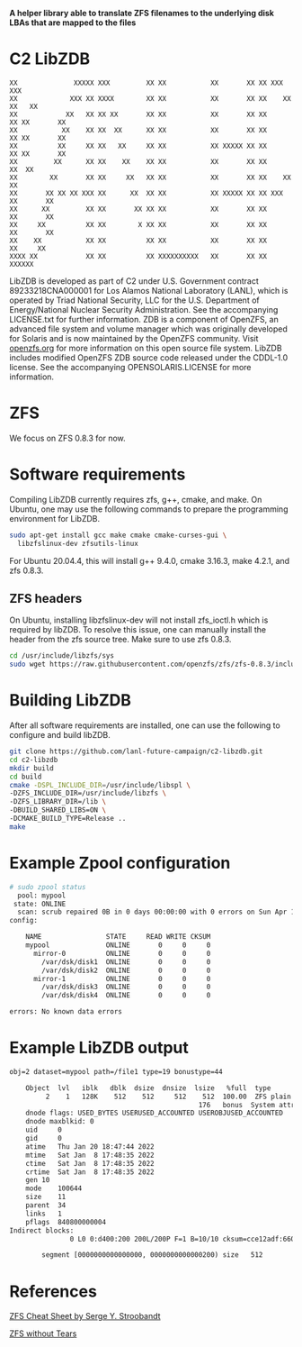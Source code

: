 **A helper library able to translate ZFS filenames to the underlying disk LBAs that are mapped to the files**

C2 LibZDB
================

```
XX              XXXXX XXX         XX XX           XX       XX XX XXX         XXX
XX             XXX XX XXXX        XX XX           XX       XX XX    XX     XX   XX
XX            XX   XX XX XX       XX XX           XX       XX XX      XX XX       XX
XX           XX    XX XX  XX      XX XX           XX       XX XX      XX XX       XX
XX          XX     XX XX   XX     XX XX           XX XXXXX XX XX      XX XX       XX
XX         XX      XX XX    XX    XX XX           XX       XX XX     XX  XX
XX        XX       XX XX     XX   XX XX           XX       XX XX    XX   XX
XX       XX XX XX XXX XX      XX  XX XX           XX XXXXX XX XX XXX     XX       XX
XX      XX         XX XX       XX XX XX           XX       XX XX         XX       XX
XX     XX          XX XX        X XX XX           XX       XX XX         XX       XX
XX    XX           XX XX          XX XX           XX       XX XX          XX     XX
XXXX XX            XX XX          XX XXXXXXXXXX   XX       XX XX            XXXXXX
```

LibZDB is developed as part of C2 under U.S. Government contract 89233218CNA000001 for Los Alamos National Laboratory (LANL), which is operated by Triad National Security, LLC for the U.S. Department of Energy/National Nuclear Security Administration. See the accompanying LICENSE.txt for further information. ZDB is a component of OpenZFS, an advanced file system and volume manager which was originally developed for Solaris and is now maintained by the OpenZFS community. Visit [openzfs.org](https://openzfs.org/) for more information on this open source file system. LibZDB includes modified OpenZFS ZDB source code released under the CDDL-1.0 license. See the accompanying OPENSOLARIS.LICENSE for more information.

# ZFS

We focus on ZFS 0.8.3 for now.

# Software requirements

Compiling LibZDB currently requires zfs, g++, cmake, and make. On Ubuntu, one may use the following commands to prepare the programming environment for LibZDB.

```bash
sudo apt-get install gcc make cmake cmake-curses-gui \
  libzfslinux-dev zfsutils-linux
```

For Ubuntu 20.04.4, this will install g++ 9.4.0, cmake 3.16.3, make 4.2.1, and zfs 0.8.3.

## ZFS headers

On Ubuntu, installing libzfslinux-dev will not install zfs_ioctl.h which is required by libZDB. To resolve this issue, one can manually install the header from the zfs source tree. Make sure to use zfs 0.8.3.

```bash
cd /usr/include/libzfs/sys
sudo wget https://raw.githubusercontent.com/openzfs/zfs/zfs-0.8.3/include/sys/zfs_ioctl.h
```

# Building LibZDB

After all software requirements are installed, one can use the following to configure and build libZDB.

```bash
git clone https://github.com/lanl-future-campaign/c2-libzdb.git
cd c2-libzdb
mkdir build
cd build
cmake -DSPL_INCLUDE_DIR=/usr/include/libspl \
-DZFS_INCLUDE_DIR=/usr/include/libzfs \
-DZFS_LIBRARY_DIR=/lib \
-DBUILD_SHARED_LIBS=ON \
-DCMAKE_BUILD_TYPE=Release ..
make
```

# Example Zpool configuration

```bash
# sudo zpool status
  pool: mypool
 state: ONLINE
  scan: scrub repaired 0B in 0 days 00:00:00 with 0 errors on Sun Apr 10 00:24:01 2022
config:

	NAME                STATE     READ WRITE CKSUM
	mypool              ONLINE       0     0     0
	  mirror-0          ONLINE       0     0     0
	    /var/dsk/disk1  ONLINE       0     0     0
	    /var/dsk/disk2  ONLINE       0     0     0
	  mirror-1          ONLINE       0     0     0
	    /var/dsk/disk3  ONLINE       0     0     0
	    /var/dsk/disk4  ONLINE       0     0     0

errors: No known data errors
```

# Example LibZDB output

```txt
obj=2 dataset=mypool path=/file1 type=19 bonustype=44

    Object  lvl   iblk   dblk  dsize  dnsize  lsize   %full  type
         2    1   128K    512    512     512    512  100.00  ZFS plain file (K=inherit) (Z=inherit)
                                               176   bonus  System attributes
	dnode flags: USED_BYTES USERUSED_ACCOUNTED USEROBJUSED_ACCOUNTED 
	dnode maxblkid: 0
	uid     0
	gid     0
	atime	Thu Jan 20 18:47:44 2022
	mtime	Sat Jan  8 17:48:35 2022
	ctime	Sat Jan  8 17:48:35 2022
	crtime	Sat Jan  8 17:48:35 2022
	gen	10
	mode	100644
	size	11
	parent	34
	links	1
	pflags	840800000004
Indirect blocks:
               0 L0 0:d400:200 200L/200P F=1 B=10/10 cksum=cce12adf:660b184684:199c9f1c812e:451a630525280

		segment [0000000000000000, 0000000000000200) size   512
```

# References

[ZFS Cheat Sheet by Serge Y. Stroobandt](https://hamwaves.com/zfs/en/zfs.a4.pdf)

[ZFS without Tears](https://www.csparks.com/ZFS%20Without%20Tears.md)
